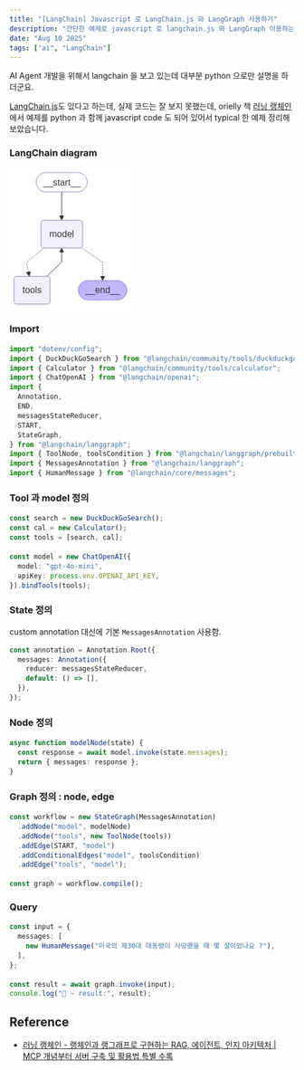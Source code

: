 ```yaml
---
title: "[LangChain] Javascript 로 LangChain.js 와 LangGraph 사용하기"
description: "간단한 예제로 javascript 로 langchain.js 와 LangGraph 이용하는 예제"
date: "Aug 10 2025"
tags: ["ai", "LangChain"]
---
```


AI Agent 개발을 위해서 langchain 을 보고 있는데 대부분 python 으로만 설명을 하더군요.

[LangChain.js](https://js.langchain.com/docs/introduction/)도 있다고 하는데, 실제 코드는 잘 보지 못했는데,
orielly 책 [러닝 랭체인](https://www.aladin.co.kr/shop/wproduct.aspx?ItemId=363882755&start=slayer)에서 예제를 python 과 함께 javascript code 도 되어 있어서 typical 한 예제 정리해보았습니다.

### LangChain diagram

![img](https://github.com/tkhwang/tkhwang-etc/blob/master/img/2025/08/langchain-example-diagram.png?raw=true)

### Import

```typescript
import "dotenv/config";
import { DuckDuckGoSearch } from "@langchain/community/tools/duckduckgo_search";
import { Calculator } from "@langchain/community/tools/calculator";
import { ChatOpenAI } from "@langchain/openai";
import {
  Annotation,
  END,
  messagesStateReducer,
  START,
  StateGraph,
} from "@langchain/langgraph";
import { ToolNode, toolsCondition } from "@langchain/langgraph/prebuilt";
import { MessagesAnnotation } from "@langchain/langgraph";
import { HumanMessage } from "@langchain/core/messages";
```

### Tool 과 model 정의

```typescript
const search = new DuckDuckGoSearch();
const cal = new Calculator();
const tools = [search, cal];

const model = new ChatOpenAI({
  model: "gpt-4o-mini",
  apiKey: process.env.OPENAI_API_KEY,
}).bindTools(tools);
```

### State 정의

custom annotation 대신에 기본 `MessagesAnnotation` 사용함.

```typescript
const annotation = Annotation.Root({
  messages: Annotation({
    reducer: messagesStateReducer,
    default: () => [],
  }),
});
```

### Node 정의

```typescript
async function modelNode(state) {
  const response = await model.invoke(state.messages);
  return { messages: response };
}
```

### Graph 정의 : node, edge

```typescript
const workflow = new StateGraph(MessagesAnnotation)
  .addNode("model", modelNode)
  .addNode("tools", new ToolNode(tools))
  .addEdge(START, "model")
  .addConditionalEdges("model", toolsCondition)
  .addEdge("tools", "model");

const graph = workflow.compile();
```

### Query

```typescript
const input = {
  messages: [
    new HumanMessage("미국의 제30대 대동령이 사망했을 때 몇 살이었나요 ?"),
  ],
};

const result = await graph.invoke(input);
console.log("🚀 ~ result:", result);
```

## Reference

- [러닝 랭체인 - 랭체인과 랭그래프로 구현하는 RAG, 에이전트, 인지 아키텍처 | MCP 개념부터 서버 구축 및 활용법 특별 수록](https://www.aladin.co.kr/shop/wproduct.aspx?ItemId=363882755&start=slayer)

